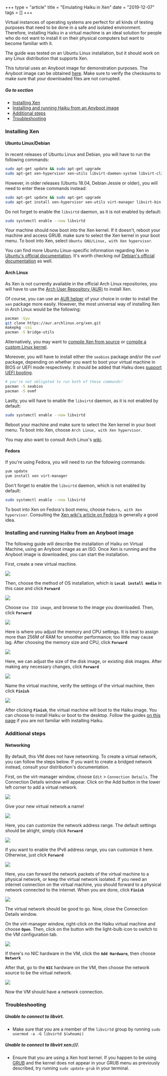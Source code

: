 +++
type = "article"
title = "Emulating Haiku in Xen"
date = "2019-12-07"
tags = []
+++

Virtual instances of operating systems are perfect for all kinds of testing purposes that need to be done in a safe and isolated environment. Therefore, installing Haiku in a virtual machine is an ideal solution for people who do not want to install it on their physical computers but want to become familiar with it.

The guide was tested on an Ubuntu Linux installation, but it should work on any Linux distribution that supports Xen.

This tutorial uses an Anyboot image for demonstration purposes. The Anyboot image can be obtained [here](/get-haiku). Make sure to verify the checksums to make sure that your downloaded files are not corrupted.

##### Go to section

* [Installing Xen](#part_xen)
* [Installing and running Haiku from an Anyboot image](#part_iso)
* [Additional steps](#part_additional)
* [Troubleshooting](#part_trouble)

### Installing Xen <a name="part_xen"></a>

#### Ubuntu Linux/Debian

In recent releases of Ubuntu Linux and Debian, you will have to run the following commands:

```sh
sudo apt-get update && sudo apt-get upgrade
sudo apt-get xen-hypervisor xen-utils libvirt-daemon-system libvirt-clients virt-manager
```

However, in older releases (Ubuntu 18.04, Debian Jessie or older), you will need to enter these commands instead:

```sh
sudo apt-get update && sudo apt-get upgrade
sudo apt-get install xen-hypervisor xen-utils virt-manager libvirt-bin bridge-utils
```

Do not forget to enable the `libvirtd` daemon, as it is not enabled by default:

```sh
sudo systemctl enable --now libvirtd
```

Your machine should now boot into the Xen kernel. If it doesn't, reboot your machine and access GRUB. make sure to select the Xen kernel in your boot menu. To boot into Xen, select `Ubuntu GNU/Linux, with Xen hypervisor`.

You can find more Ubuntu Linux-specific information regarding Xen in [Ubuntu's official documentation](https://help.ubuntu.com/community/Xen). It's worth checking out [Debian's official documentation](https://wiki.debian.org/Xen) as well.

#### Arch Linux

As Xen is not currently available in the official Arch Linux repositories, you will have to use the [Arch User Repository (AUR)](https://aur.archlinux.org/) to install Xen.

Of course, you can use an [AUR helper](https://wiki.archlinux.org/index.php/AUR_helpers) of your choice in order to install the `xen` package more easily. However, the most universal way of installing Xen in Arch Linux would be the following:

```sh
pacman -Syu
git clone https://aur.archlinux.org/xen.git
makepkg -csi
pacman -S bridge-utils
```

Alternatively, you may want to [compile Xen from source](https://wiki.xenproject.org/wiki/Compiling_Xen_From_Source) or [compile a custom Linux kernel](https://wiki.xenproject.org/wiki/Mainline_Linux_Kernel_Configs).

Moreover, you will have to install either the `seabios` package and/or the `ovmf` package, depending on whether you want to boot your virtual machine in BIOS or UEFI mode respectively. It should be added that Haiku does [support UEFI booting](https://www.haiku-os.org/guides/uefi_booting/).

```sh
# you're not obligated to run both of these commands!
pacman -S seabios
pacman -S ovmf
```

Lastly, you will have to enable the `libvirtd` daemon, as it is not enabled by default:

```sh
sudo systemctl enable --now libvirtd
```

Reboot your machine and make sure to select the Xen kernel in your boot menu. To boot into Xen, choose `Arch Linux, with Xen hypervisor`.

You may also want to consult Arch Linux's [wiki](https://wiki.archlinux.org/index.php/Xen).

#### Fedora

If you're using Fedora, you will need to run the following commands:

```sh
yum update
yum install xen virt-manager
```

Don't forget to enable the `libvirtd` daemon, which is not enabled by default:

```sh
sudo systemctl enable --now libvirtd
```

To boot into Xen on Fedora's boot menu, choose `Fedora, with Xen hypervisor`. Consulting the [Xen wiki's article on Fedora](https://wiki.xen.org/wiki/Fedora_Host_Installation) is generally a good idea.

### Installing and running Haiku from an Anyboot image <a name="part_iso"></a>

The following guide will describe the installation of Haiku on Virtual Machine, using an Anyboot image as an ISO.
Once Xen is running and the Anyboot image is downloaded, you can start the installation.

First, create a new virtual machine.

![](/files/guides/virtualizing/xen/virt_manager.png)

Then, choose the method of OS installation, which is **`Local install media`** in this case and click **`Forward`**

![](/files/guides/virtualizing/xen/create_machine.png)

Choose `Use ISO image`, and browse to the image you downloaded. Then, click **`Forward`**

![](/files/guides/virtualizing/xen/select_media.png)

Here is where you adjust the memory and CPU settings. It is best to assign more than 256M of RAM for smoother performance; too little may cause lag. After choosing the memory size and CPU, click **`Forward`**

![](/files/guides/virtualizing/xen/memory_cpu.png)

Here, we can adjust the size of the disk image, or existing disk images. After making any necessary changes, click **`Forward`**

![](/files/guides/virtualizing/xen/hard_disk.png)

Name the virtual machine, verify the settings of the virtual machine, then click **`Finish`**

![](/files/guides/virtualizing/xen/confirm_create.png)

After clicking **`Finish`**, the virtual machine will boot to the Haiku image. You can choose to install Haiku or boot to the desktop. Follow the guides [on this page](/get-haiku/installation-guide) if you are not familiar with installing Haiku.

### Additional steps <a name="part_additional"></a>

#### Networking

By default, this VM does not have networking. To create a virtual network, you can follow the steps below. If you want to create a bridged network instead, consult your distribution's documentation.

First, on the virt-manager window, choose `Edit` > `Connection Details`. The Connection Details window will appear. Click on the Add button in the lower left corner to add a virtual network.

![](/files/guides/virtualizing/xen/virtual_network_1.png)

Give your new virtual network a name!

![](/files/guides/virtualizing/xen/net_name.png)

Here, you can customize the network address range. The default settings should be alright, simply click **`Forward`**

![](/files/guides/virtualizing/xen/ip_range.png)

If you want to enable the IPv6 address range, you can customize it here. Otherwise, just click **`Forward`**

![](/files/guides/virtualizing/xen/ipv6.png)

Here, you can forward the network packets of the virtual machine to a physical network, or keep the virtual network isolated. If you need an internet connection on the virtual machine, you should forward to a physical network connected to the internet. When you are done, click **`Finish`**

![](/files/guides/virtualizing/xen/connect_physical.png)

The virtual network should be good to go. Now, close the Connection Details window.

On the virt-manager window, right-click on the Haiku virtual machine and choose **`Open`**. Then, click on the button with the light-bulb icon to switch to the VM configuration tab.

![](/files/guides/virtualizing/xen/vm_settings.png)

If there's no NIC hardware in the VM, click the **`Add Hardware`**, then choose **`Network`**

After that, go to the **`NIC`** hardware on the VM, then choose the network source to be the virtual network.

![](/files/guides/virtualizing/xen/vm_settings_net.png)

Now the VM should have a network connection.

### Troubleshooting <a name="part_trouble"></a>

##### Unable to connect to libvirt.

- Make sure that you are a member of the `libvirtd` group by running ```sudo usermod -a -G libvirtd $(whoami)```

##### Unable to connect to libvirt xen:///.

- Ensure that you are using a Xen host kernel. If you happen to be using [GRUB](https://www.gnu.org/software/grub/) and the kernel does not appear in your GRUB menu as previously described, try running `sudo update-grub` in your terminal.
